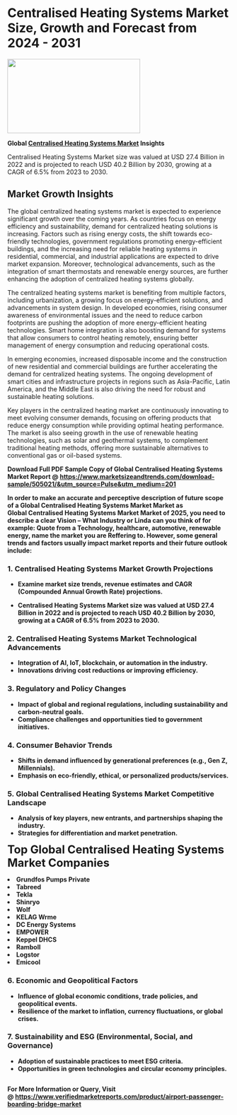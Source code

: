 <H1>Centralised Heating Systems Market Size, Growth and Forecast from 2024 - 2031</H1><img class="aligncenter size-medium wp-image-584254" src="https://thirdeyenews.in/wp-content/uploads/2024/09/Global-Market-Research-300x168.jpeg" alt="" width="300" height="168" /><p><strong>Global&nbsp;<a href="https://www.marketsizeandtrends.com/download-sample/505021/&amp;utm_source=Pulse&amp;utm_medium=201">Centralised Heating Systems Market</a> Insights</strong></p><p>Centralised Heating Systems Market size was valued at USD 27.4 Billion in 2022 and is projected to reach USD 40.2 Billion by 2030, growing at a CAGR of 6.5% from 2023 to 2030.</p><p><h2>Market Growth Insights</h2> <p>The global centralized heating systems market is expected to experience significant growth over the coming years. As countries focus on energy efficiency and sustainability, demand for centralized heating solutions is increasing. Factors such as rising energy costs, the shift towards eco-friendly technologies, government regulations promoting energy-efficient buildings, and the increasing need for reliable heating systems in residential, commercial, and industrial applications are expected to drive market expansion. Moreover, technological advancements, such as the integration of smart thermostats and renewable energy sources, are further enhancing the adoption of centralized heating systems globally.</p> <p><strong></strong></p> <p>The centralized heating systems market is benefiting from multiple factors, including urbanization, a growing focus on energy-efficient solutions, and advancements in system design. In developed economies, rising consumer awareness of environmental issues and the need to reduce carbon footprints are pushing the adoption of more energy-efficient heating technologies. Smart home integration is also boosting demand for systems that allow consumers to control heating remotely, ensuring better management of energy consumption and reducing operational costs.</p> <p>In emerging economies, increased disposable income and the construction of new residential and commercial buildings are further accelerating the demand for centralized heating systems. The ongoing development of smart cities and infrastructure projects in regions such as Asia-Pacific, Latin America, and the Middle East is also driving the need for robust and sustainable heating solutions.</p> <p>Key players in the centralized heating market are continuously innovating to meet evolving consumer demands, focusing on offering products that reduce energy consumption while providing optimal heating performance. The market is also seeing growth in the use of renewable heating technologies, such as solar and geothermal systems, to complement traditional heating methods, offering more sustainable alternatives to conventional gas or oil-based systems.</p> <p><strong></p><p><span class=""><strong>Download Full PDF Sample Copy of Global Centralised Heating Systems Market Report</strong> @ <a href="https://www.marketsizeandtrends.com/download-sample/505021/&amp;utm_source=Pulse&amp;utm_medium=201" target="_blank">https://www.marketsizeandtrends.com/download-sample/505021/&amp;utm_source=Pulse&amp;utm_medium=201</a></span></p><p>In order to make an accurate and perceptive description of future scope of a Global&nbsp;Centralised Heating Systems Market Market as Global&nbsp;Centralised Heating Systems Market Market of 2025, you need to describe a clear Vision &ndash; What Industry or Linda can you think of for example: Quote from a Technology, healthcare, automotive, renewable energy, name the market you are Reffering to. However, some general trends and factors usually impact market reports and their future outlook include:</p><h3>1.&nbsp;<strong>Centralised Heating Systems Market Growth Projections</strong></h3><ul><li>Examine market size trends, revenue estimates and CAGR (Compounded Annual Growth Rate) projections.</li><li><p>Centralised Heating Systems Market size was valued at USD 27.4 Billion in 2022 and is projected to reach USD 40.2 Billion by 2030, growing at a CAGR of 6.5% from 2023 to 2030.</p></li></ul><h3>2.&nbsp;<strong>Centralised Heating Systems Market Technological Advancements</strong></h3><ul><li>Integration of AI, IoT, blockchain, or automation in the industry.</li><li>Innovations driving cost reductions or improving efficiency.</li></ul><h3>3.&nbsp;<strong>Regulatory and Policy Changes</strong></h3><ul><li>Impact of global and regional regulations, including sustainability and carbon-neutral goals.</li><li>Compliance challenges and opportunities tied to government initiatives.</li></ul><h3>4.&nbsp;<strong>Consumer Behavior Trends</strong></h3><ul><li>Shifts in demand influenced by generational preferences (e.g., Gen Z, Millennials).</li><li>Emphasis on eco-friendly, ethical, or personalized products/services.</li></ul><h3>5.&nbsp;<strong>Global Centralised Heating Systems Market Competitive Landscape</strong></h3><ul><li>Analysis of key players, new entrants, and partnerships shaping the industry.</li><li>Strategies for differentiation and market penetration.</li></ul><p data-pm-slice="1 1 []"><span style="color: inherit; font-family: inherit; font-size: 25px;">Top Global Centralised Heating Systems Market Companies</span></p><div class="" data-test-id=""><p><li>Grundfos Pumps Private</li><li> Tabreed</li><li> Tekla</li><li> Shinryo</li><li> Wolf</li><li> KELAG Wrme</li><li> DC Energy Systems</li><li> EMPOWER</li><li> Keppel DHCS</li><li> Ramboll</li><li> Logstor</li><li> Emicool</li></p></div><h3>6.&nbsp;<strong>Economic and Geopolitical Factors</strong></h3><ul><li>Influence of global economic conditions, trade policies, and geopolitical events.</li><li>Resilience of the market to inflation, currency fluctuations, or global crises.</li></ul><h3>7.&nbsp;<strong>Sustainability and ESG (Environmental, Social, and Governance)</strong></h3><ul><li>Adoption of sustainable practices to meet ESG criteria.</li><li>Opportunities in green technologies and circular economy principles.</li></ul><h2><strong style="font-size: 14px;">For More Information or Query, Visit @&nbsp;</strong><a style="background-color: #ffffff; font-size: 14px;" href="https://www.marketsizeandtrends.com/report/centralised-heating-systems-market/" target="_blank">https://www.verifiedmarketreports.com/product/airport-passenger-boarding-bridge-market</a></h2>
